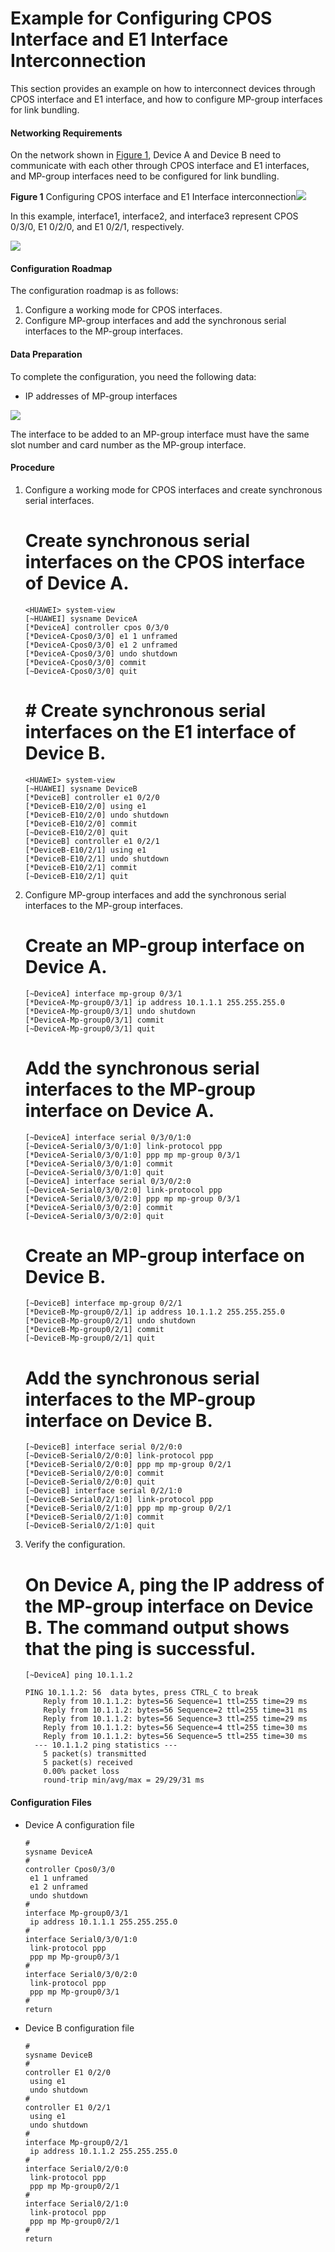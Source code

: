 Example for Configuring CPOS Interface and E1 Interface Interconnection
=======================================================================

This section provides an example on how to interconnect devices through CPOS interface and E1 interface, and how to configure MP-group interfaces for link bundling.

#### Networking Requirements

On the network shown in [Figure 1](#EN-US_TASK_0172364103__fig_dc_ne_cpos_cfg_001201), Device A and Device B need to communicate with each other through CPOS interface and E1 interfaces, and MP-group interfaces need to be configured for link bundling.

**Figure 1** Configuring CPOS interface and E1 Interface interconnection![](../../../../public_sys-resources/note_3.0-en-us.png) 

In this example, interface1, interface2, and interface3 represent CPOS 0/3/0, E1 0/2/0, and E1 0/2/1, respectively.


  
![](images/fig_dc_ne_cpos_cfg_001201.png)

#### Configuration Roadmap

The configuration roadmap is as follows:

1. Configure a working mode for CPOS interfaces.
2. Configure MP-group interfaces and add the synchronous serial interfaces to the MP-group interfaces.

#### Data Preparation

To complete the configuration, you need the following data:

* IP addresses of MP-group interfaces

![](../../../../public_sys-resources/note_3.0-en-us.png) 

The interface to be added to an MP-group interface must have the same slot number and card number as the MP-group interface.



#### Procedure

1. Configure a working mode for CPOS interfaces and create synchronous serial interfaces.
   
   
   
   # Create synchronous serial interfaces on the CPOS interface of Device A.
   
   ```
   <HUAWEI> system-view
   [~HUAWEI] sysname DeviceA
   [*DeviceA] controller cpos 0/3/0
   [*DeviceA-Cpos0/3/0] e1 1 unframed
   [*DeviceA-Cpos0/3/0] e1 2 unframed
   [*DeviceA-Cpos0/3/0] undo shutdown
   [*DeviceA-Cpos0/3/0] commit
   [~DeviceA-Cpos0/3/0] quit
   ```
   
   # # Create synchronous serial interfaces on the E1 interface of Device B.
   
   ```
   <HUAWEI> system-view
   [~HUAWEI] sysname DeviceB
   [*DeviceB] controller e1 0/2/0
   [*DeviceB-E10/2/0] using e1
   [*DeviceB-E10/2/0] undo shutdown
   [*DeviceB-E10/2/0] commit
   [~DeviceB-E10/2/0] quit
   [*DeviceB] controller e1 0/2/1
   [*DeviceB-E10/2/1] using e1
   [*DeviceB-E10/2/1] undo shutdown
   [*DeviceB-E10/2/1] commit
   [~DeviceB-E10/2/1] quit
   ```
2. Configure MP-group interfaces and add the synchronous serial interfaces to the MP-group interfaces.
   
   
   
   # Create an MP-group interface on Device A.
   
   ```
   [~DeviceA] interface mp-group 0/3/1
   [*DeviceA-Mp-group0/3/1] ip address 10.1.1.1 255.255.255.0
   [*DeviceA-Mp-group0/3/1] undo shutdown
   [*DeviceA-Mp-group0/3/1] commit
   [~DeviceA-Mp-group0/3/1] quit
   ```
   
   # Add the synchronous serial interfaces to the MP-group interface on Device A.
   
   ```
   [~DeviceA] interface serial 0/3/0/1:0
   [~DeviceA-Serial0/3/0/1:0] link-protocol ppp
   [*DeviceA-Serial0/3/0/1:0] ppp mp mp-group 0/3/1
   [*DeviceA-Serial0/3/0/1:0] commit
   [~DeviceA-Serial0/3/0/1:0] quit
   [~DeviceA] interface serial 0/3/0/2:0
   [~DeviceA-Serial0/3/0/2:0] link-protocol ppp
   [*DeviceA-Serial0/3/0/2:0] ppp mp mp-group 0/3/1
   [*DeviceA-Serial0/3/0/2:0] commit
   [~DeviceA-Serial0/3/0/2:0] quit
   ```
   
   # Create an MP-group interface on Device B.
   
   ```
   [~DeviceB] interface mp-group 0/2/1
   [*DeviceB-Mp-group0/2/1] ip address 10.1.1.2 255.255.255.0
   [*DeviceB-Mp-group0/2/1] undo shutdown
   [*DeviceB-Mp-group0/2/1] commit
   [~DeviceB-Mp-group0/2/1] quit
   ```
   
   # Add the synchronous serial interfaces to the MP-group interface on Device B.
   
   ```
   [~DeviceB] interface serial 0/2/0:0
   [~DeviceB-Serial0/2/0:0] link-protocol ppp
   [*DeviceB-Serial0/2/0:0] ppp mp mp-group 0/2/1
   [*DeviceB-Serial0/2/0:0] commit
   [~DeviceB-Serial0/2/0:0] quit
   [~DeviceB] interface serial 0/2/1:0
   [~DeviceB-Serial0/2/1:0] link-protocol ppp
   [*DeviceB-Serial0/2/1:0] ppp mp mp-group 0/2/1
   [*DeviceB-Serial0/2/1:0] commit
   [~DeviceB-Serial0/2/1:0] quit
   ```
3. Verify the configuration.
   
   
   
   # On Device A, ping the IP address of the MP-group interface on Device B. The command output shows that the ping is successful.
   
   ```
   [~DeviceA] ping 10.1.1.2
   ```
   ```
   PING 10.1.1.2: 56  data bytes, press CTRL_C to break
       Reply from 10.1.1.2: bytes=56 Sequence=1 ttl=255 time=29 ms
       Reply from 10.1.1.2: bytes=56 Sequence=2 ttl=255 time=31 ms
       Reply from 10.1.1.2: bytes=56 Sequence=3 ttl=255 time=29 ms
       Reply from 10.1.1.2: bytes=56 Sequence=4 ttl=255 time=30 ms
       Reply from 10.1.1.2: bytes=56 Sequence=5 ttl=255 time=30 ms
     --- 10.1.1.2 ping statistics ---
       5 packet(s) transmitted
       5 packet(s) received
       0.00% packet loss
       round-trip min/avg/max = 29/29/31 ms
   ```

#### Configuration Files

* Device A configuration file
  
  ```
  #
  sysname DeviceA
  #
  controller Cpos0/3/0
   e1 1 unframed
   e1 2 unframed
   undo shutdown
  #
  interface Mp-group0/3/1
   ip address 10.1.1.1 255.255.255.0
  #
  interface Serial0/3/0/1:0
   link-protocol ppp
   ppp mp Mp-group0/3/1
  #
  interface Serial0/3/0/2:0
   link-protocol ppp
   ppp mp Mp-group0/3/1
  #
  return
  ```
* Device B configuration file
  
  ```
  #
  sysname DeviceB
  #
  controller E1 0/2/0
   using e1
   undo shutdown
  #
  controller E1 0/2/1
   using e1
   undo shutdown
  #
  interface Mp-group0/2/1
   ip address 10.1.1.2 255.255.255.0
  #
  interface Serial0/2/0:0
   link-protocol ppp
   ppp mp Mp-group0/2/1
  #
  interface Serial0/2/1:0
   link-protocol ppp
   ppp mp Mp-group0/2/1
  #
  return
  ```